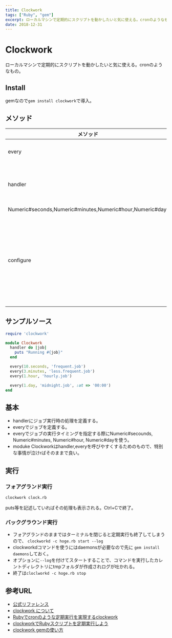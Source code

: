 ```yaml
---
title: Clockwork
tags: ["Ruby", "gem"]
excerpt: ローカルマシンで定期的にスクリプトを動かしたいと気に使える。cronのようなもの。
date: 2018-12-31
---
```

# Clockwork
ローカルマシンで定期的にスクリプトを動かしたいと気に使える。cronのようなもの。

## Install
gemなので`gem install clockwork`で導入。

## メソッド
メソッド                                                      | 概要
--------------------------------------------------------- | -------------------------------------------------------------
every                                                     | 定期実行するジョブを定義する
handler                                                   | ジョブ実行時に呼び出される処理を定義するメソッド
Numeric#seconds,Numeric#minutes,Numeric#hour,Numeric#day, | 時間指定
configure                                                 | Clockworkの初期状態に呼び出され、Clockworkのマルチスレッド/ロギング/タイムゾーンに関する設定を定義する

## サンプルソース
```ruby
require 'clockwork'

module Clockwork
  handler do |job|
    puts "Running #{job}"
  end

  every(10.seconds, 'frequent.job')
  every(3.minutes, 'less.frequent.job')
  every(1.hour, 'hourly.job')

  every(1.day, 'midnight.job', :at => '00:00')
end
```

## 基本
- handlerにジョブ実行時の処理を定義する。
- everyでジョブを定義する。
- everyでジョブの実行タイミングを指定する際にNumeric#secounds, Numeric#minutes, Numeric#hour, Numeric#dayを使う。
- moduke Clockworkはhandler,everyを呼びやすくするためのもので、特別な事情が泣けrばそのままで良い。

## 実行
### フォアグランド実行
```
clockwork clock.rb
```
puts等を記述していればその処理も表示される。Ctrl+Cで終了。

### バックグラウンド実行
- フォアグランドのままではターミナルを閉じると定期実行も終了してしまうので、 `clockworkd -c hoge.rb start --log`
- clockworkdコマンドを使うにはdaemonsが必要なので先に `gem install daemons`しておく。
- オプションに`--log`を付けてスタートすることで、コマンドを実行したカレントディレクトリにtmpフォルダが作成されログが吐かれる。
- 終了は`cloclworkd -c hoge.rb stop`

## 参考URL
- [公式リファレンス](https://github.com/tomykaira/clockwork)
- [clockwork について](http://www.ownway.info/Ruby/clockwork/about)
- [Rubyでcronのような定期実行を実現するclockwork](https://blog.piyo.tech/posts/2014-02-17-222721/)
- [clockworkでRubyスクリプトを定期実行しよう](http://qiita.com/giiko_/items/7e7c91a50f66bb351c89)
- [clockwork gemの使い方](http://d.hatena.ne.jp/riocampos+tech/20130625/p1)
